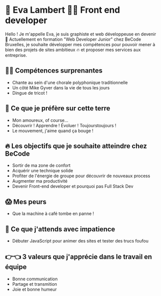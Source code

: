 # 🌱 Eva Lambert 👩‍💻 Front end developer

Hello ! Je m'appelle Eva, je suis graphiste et web développeuse en devenir 🎨 Actuellement en formation "Web Developer Junior" chez BeCode Bruxelles, je souhaite développer mes compétences pour pouvoir mener à bien des projets de sites ambitieux 🔥 et proposer mes services aux entreprise.

## 🤹‍♀️ Compétences surprenantes
- Chante au sein d'une chorale polyphonique traditionnelle
- Un côté Mike Gyver dans la vie de tous les jours 
- Dingue de tricot ! 

## 💖 Ce que je préfère sur cette terre 
- Mon amoureux, of course…
- Découvrir ! Apprendre ! Évoluer ! Toujourstoujours !
- Le mouvement, j'aime quand ça bouge !

## 🔥 Les objectifs que je souhaite atteindre chez BeCode
- Sortir de ma zone de confort
- Acquérir une technique solide 
- Profiter de l'énergie de groupe pour découvrir de nouveaux process 
- Augmenter ma productivité 
- Devenir Front-end developer et pourquoi pas Full Stack Dev

## 😱 Mes peurs 
- Que la machine à café tombe en panne !

## 🐎 Ce que j'attends avec impatience 
- Débuter JavaScript pour animer des sites et tester des trucs foufou

## 👉👈 3 valeurs que j'apprécie dans le travail en équipe
- Bonne communication
- Partage et transmition
- Joie et bonne humeur 
